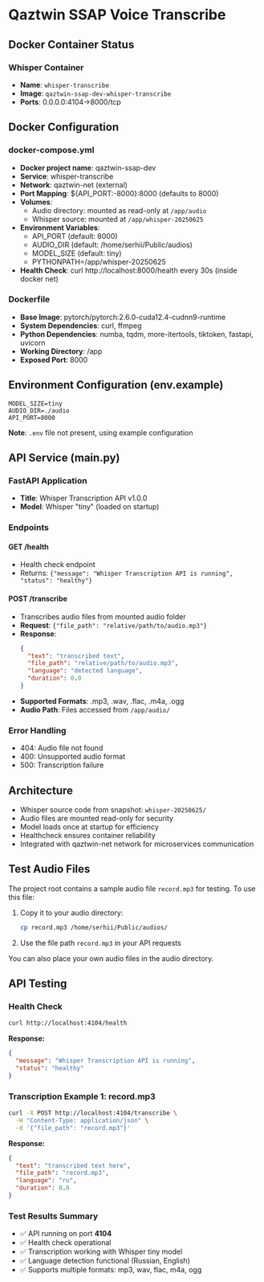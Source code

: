 # Qaztwin SSAP Voice Transcribe

## Docker Container Status

### Whisper Container
- **Name**: `whisper-transcribe`
- **Image**: `qaztwin-ssap-dev-whisper-transcribe`
- **Ports**: 0.0.0.0:4104->8000/tcp

## Docker Configuration

### docker-compose.yml
- **Docker project name**: qaztwin-ssap-dev 
- **Service**: whisper-transcribe
- **Network**: qaztwin-net (external)
- **Port Mapping**: ${API_PORT:-8000}:8000 (defaults to 8000)
- **Volumes**:
  - Audio directory: mounted as read-only at `/app/audio`
  - Whisper source: mounted at `/app/whisper-20250625`
- **Environment Variables**:
  - API_PORT (default: 8000)
  - AUDIO_DIR (default: /home/serhii/Public/audios)
  - MODEL_SIZE (default: tiny)
  - PYTHONPATH=/app/whisper-20250625
- **Health Check**: curl http://localhost:8000/health every 30s (inside docker net)

### Dockerfile
- **Base Image**: pytorch/pytorch:2.6.0-cuda12.4-cudnn9-runtime
- **System Dependencies**: curl, ffmpeg
- **Python Dependencies**: numba, tqdm, more-itertools, tiktoken, fastapi, uvicorn
- **Working Directory**: /app
- **Exposed Port**: 8000

## Environment Configuration (env.example)

```
MODEL_SIZE=tiny
AUDIO_DIR=./audio
API_PORT=8000
```

**Note**: `.env` file not present, using example configuration

## API Service (main.py)

### FastAPI Application
- **Title**: Whisper Transcription API v1.0.0
- **Model**: Whisper "tiny" (loaded on startup)

### Endpoints

#### GET /health
- Health check endpoint
- Returns: `{"message": "Whisper Transcription API is running", "status": "healthy"}`

#### POST /transcribe
- Transcribes audio files from mounted audio folder
- **Request**: `{"file_path": "relative/path/to/audio.mp3"}`
- **Response**: 
  ```json
  {
    "text": "transcribed text",
    "file_path": "relative/path/to/audio.mp3",
    "language": "detected language",
    "duration": 0.0
  }
  ```
- **Supported Formats**: .mp3, .wav, .flac, .m4a, .ogg
- **Audio Path**: Files accessed from `/app/audio/`

### Error Handling
- 404: Audio file not found
- 400: Unsupported audio format
- 500: Transcription failure

## Architecture

- Whisper source code from snapshot: `whisper-20250625/`
- Audio files are mounted read-only for security
- Model loads once at startup for efficiency
- Healthcheck ensures container reliability
- Integrated with qaztwin-net network for microservices communication

## Test Audio Files

The project root contains a sample audio file `record.mp3` for testing. To use this file:

1. Copy it to your audio directory:
   ```bash
   cp record.mp3 /home/serhii/Public/audios/
   ```
2. Use the file path `record.mp3` in your API requests

You can also place your own audio files in the audio directory.

## API Testing

### Health Check
```bash
curl http://localhost:4104/health
```

**Response:**
```json
{
  "message": "Whisper Transcription API is running",
  "status": "healthy"
}
```

### Transcription Example 1: record.mp3
```bash
curl -X POST http://localhost:4104/transcribe \
  -H "Content-Type: application/json" \
  -d '{"file_path": "record.mp3"}'
```

**Response:**
```json
{
  "text": "transcribed text here",
  "file_path": "record.mp3",
  "language": "ru",
  "duration": 0.0
}
```

### Test Results Summary
- ✅ API running on port **4104**
- ✅ Health check operational
- ✅ Transcription working with Whisper tiny model
- ✅ Language detection functional (Russian, English)
- ✅ Supports multiple formats: mp3, wav, flac, m4a, ogg

